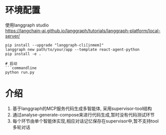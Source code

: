# 环境配置
使用langgraph studio   
https://langchain-ai.github.io/langgraph/tutorials/langgraph-platform/local-server/  
```commandline
pip install --upgrade "langgraph-cli[inmem]"  
langgraph new path/to/your/app --template react-agent-python 
pip install -e .
```
```
# 启动
```commandline
python run.py
```

# 介绍
1. 基于langgraph的MCP服务代码生成多智能体, 采用supervisor-tool结构
2. 通过analyse-generate-compose来进行代码生成,暂时没有代码测试环节
3. 每个环节由单个智能体实现,相应对话记忆保存在supervisor中,暂不支持tool多轮对话